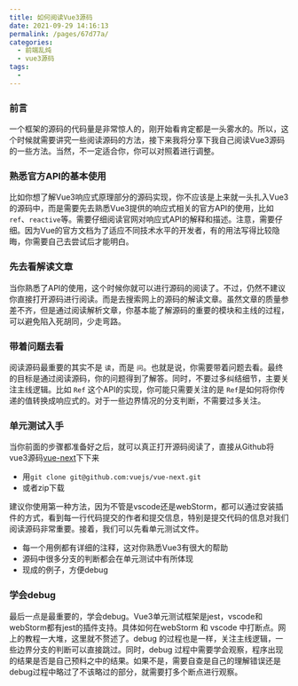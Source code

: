 ```yaml
---
title: 如何阅读Vue3源码
date: 2021-09-29 14:16:13
permalink: /pages/67d77a/
categories:
  - 前端乱炖
  - vue3源码
tags:
  - 
---
```


### 前言

一个框架的源码的代码量是非常惊人的，刚开始看肯定都是一头雾水的。所以，这个时候就需要讲究一些阅读源码的方法，接下来我将分享下我自己阅读Vue3源码的一些方法。当然，不一定适合你，你可以对照着进行调整。

### 熟悉官方API的基本使用

比如你想了解Vue3响应式原理部分的源码实现，你不应该是上来就一头扎入Vue3的源码中，而是需要先去熟悉Vue3提供的响应式相关的官方API的使用，比如 `ref`、`reactive`等。需要仔细阅读官网对响应式API的解释和描述。注意，需要仔细。因为Vue的官方文档为了适应不同技术水平的开发者，有的用法写得比较隐晦，你需要自己去尝试后才能明白。

### 先去看解读文章

当你熟悉了API的使用，这个时候你就可以进行源码的阅读了。不过，仍然不建议你直接打开源码进行阅读。而是去搜索网上的源码的解读文章。虽然文章的质量参差不齐，但是通过阅读解析文章，你基本能了解源码的重要的模块和主线的过程，可以避免陷入死胡同，少走弯路。

### 带着问题去看

阅读源码最重要的其实不是 `读`，而是 `问`。也就是说，你需要带着问题去看。最终的目标是通过阅读源码，你的问题得到了解答。同时，不要过多纠结细节，主要关注主线逻辑。比如 `Ref` 这个API的实现，你可能只需要关注的是 `Ref`是如何将你传递的值转换成响应式的。对于一些边界情况的分支判断，不需要过多关注。

### 单元测试入手

当你前面的步骤都准备好之后，就可以真正打开源码阅读了，直接从Github将vue3源码[vue-next](https://github.com/vuejs/vue-next)下下来

- 用`git clone git@github.com:vuejs/vue-next.git`
- 或者zip下载

建议你使用第一种方法，因为不管是vscode还是webStorm，都可以通过安装插件的方式，看到每一行代码提交的作者和提交信息，特别是提交代码的信息对我们阅读源码非常重要。接着，我们可以先看单元测试文件。

- 每一个用例都有详细的注释，这对你熟悉Vue3有很大的帮助
- 源码中很多分支的判断都会在单元测试中有所体现
- 现成的例子，方便debug

### 学会debug

最后一点是最重要的，学会debug。Vue3单元测试框架是jest，vscode和webStorm都有jest的插件支持。具体如何在webStorm 和 vscode 中打断点。网上的教程一大堆，这里就不赘述了。debug 的过程也是一样，关注主线逻辑，一些边界分支的判断可以直接跳过。同时，debug 过程中需要学会观察，程序出现的结果是否是自己预料之中的结果。如果不是，需要自查是自己的理解错误还是debug过程中略过了不该略过的部分，就需要打多个断点进行观察。
